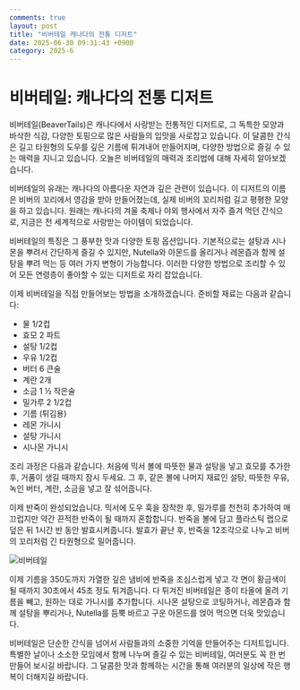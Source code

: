 ```yaml
---
comments: true
layout: post
title: "비버테일 캐나다의 전통 디저트"
date: 2025-06-30 09:31:43 +0900
category: 2025-6
---
```


# 비버테일: 캐나다의 전통 디저트

비버테일(BeaverTails)은 캐나다에서 사랑받는 전통적인 디저트로, 그 독특한 모양과 바삭한 식감, 다양한 토핑으로 많은 사람들의 입맛을 사로잡고 있습니다. 이 달콤한 간식은 길고 타원형의 도우를 깊은 기름에 튀겨내어 만들어지며, 다양한 방법으로 즐길 수 있는 매력을 지니고 있습니다. 오늘은 비버테일의 매력과 조리법에 대해 자세히 알아보겠습니다.

비버테일의 유래는 캐나다의 아름다운 자연과 깊은 관련이 있습니다. 이 디저트의 이름은 비버의 꼬리에서 영감을 받아 만들어졌는데, 실제 비버의 꼬리처럼 길고 평평한 모양을 하고 있습니다. 원래는 캐나다의 겨울 축제나 야외 행사에서 자주 즐겨 먹던 간식으로, 지금은 전 세계적으로 사랑받는 아이템이 되었습니다. 

비버테일의 특징은 그 풍부한 맛과 다양한 토핑 옵션입니다. 기본적으로는 설탕과 시나몬을 뿌려서 간단하게 즐길 수 있지만, Nutella와 아몬드를 올리거나 레몬즙과 함께 설탕을 뿌려 먹는 등 여러 가지 변형이 가능합니다. 이러한 다양한 방법으로 조리할 수 있어 모든 연령층이 좋아할 수 있는 디저트로 자리 잡았습니다.

이제 비버테일을 직접 만들어보는 방법을 소개하겠습니다. 준비할 재료는 다음과 같습니다:  

- 물 1/2컵  
- 효모 2 파트  
- 설탕 1/2컵  
- 우유 1/2컵  
- 버터 6 큰술  
- 계란 2개  
- 소금 1 ½ 작은술  
- 밀가루 2 1/2컵  
- 기름 (튀김용)  
- 레몬 가니시  
- 설탕 가니시  
- 시나몬 가니시  

조리 과정은 다음과 같습니다. 처음에 믹서 볼에 따뜻한 물과 설탕을 넣고 효모를 추가한 후, 거품이 생길 때까지 잠시 두세요. 그 후, 같은 볼에 나머지 재료인 설탕, 따뜻한 우유, 녹인 버터, 계란, 소금을 넣고 잘 섞어줍니다. 

이제 반죽이 완성되었습니다. 믹서에 도우 훅을 장착한 후, 밀가루를 천천히 추가하여 매끄럽지만 약간 끈적한 반죽이 될 때까지 혼합합니다. 반죽을 볼에 담고 플라스틱 랩으로 덮은 뒤 1시간 반 동안 발효시켜줍니다. 발효가 끝난 후, 반죽을 12조각으로 나누고 비버의 꼬리처럼 긴 타원형으로 밀어줍니다.

![비버테일](https://www.themealdb.com/images/media/meals/ryppsv1511815505.jpg)

이제 기름을 350도까지 가열한 깊은 냄비에 반죽을 조심스럽게 넣고 각 면이 황금색이 될 때까지 30초에서 45초 정도 튀겨줍니다. 다 튀겨진 비버테일은 종이 타올에 올려 기름을 빼고, 원하는 대로 가니시를 추가합니다. 시나몬 설탕으로 코팅하거나, 레몬즙과 함께 설탕을 뿌리거나, Nutella를 듬뿍 바르고 구운 아몬드를 얹어 먹으면 더욱 맛있습니다. 

비버테일은 단순한 간식을 넘어서 사람들과의 소중한 기억을 만들어주는 디저트입니다. 특별한 날이나 소소한 모임에서 함께 나누며 즐길 수 있는 비버테일, 여러분도 꼭 한 번 만들어 보시길 바랍니다. 그 달콤한 맛과 함께하는 시간을 통해 여러분의 일상에 작은 행복이 더해지길 바랍니다.